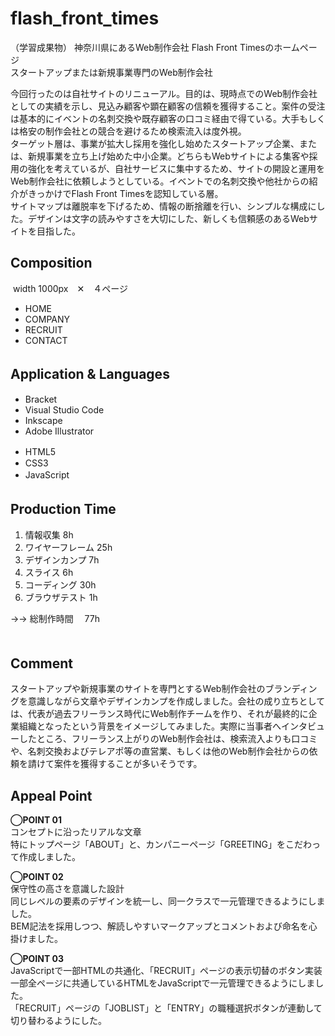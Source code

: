 # flash_front_times
（学習成果物）
神奈川県にあるWeb制作会社 Flash Front Timesのホームページ<br>
スタートアップまたは新規事業専門のWeb制作会社<br>

今回行ったのは自社サイトのリニューアル。目的は、現時点でのWeb制作会社としての実績を示し、見込み顧客や顕在顧客の信頼を獲得すること。案件の受注は基本的にイベントの名刺交換や既存顧客の口コミ経由で得ている。大手もしくは格安の制作会社との競合を避けるため検索流入は度外視。<br>
ターゲット層は、事業が拡大し採用を強化し始めたスタートアップ企業、または、新規事業を立ち上げ始めた中小企業。どちらもWebサイトによる集客や採用の強化を考えているが、自社サービスに集中するため、サイトの開設と運用をWeb制作会社に依頼しようとしている。イベントでの名刺交換や他社からの紹介がきっかけでFlash Front Timesを認知している層。<br>
サイトマップは離脱率を下げるため、情報の断捨離を行い、シンプルな構成にした。デザインは文字の読みやすさを大切にした、新しくも信頼感のあるWebサイトを目指した。

## Composition
 width 1000px　✕　４ページ<br>
<ul>
  <li>HOME</li>
  <li>COMPANY</li>
  <li>RECRUIT</li>
  <li>CONTACT</li>
</ul>


## Application & Languages　　
<ul>
  <li>Bracket</li>
  <li>Visual Studio Code</li>
  <li>Inkscape</li>
  <li>Adobe Illustrator</li>
</ul>
<ul>
  <li>HTML5　</li>
  <li>CSS3</li>
  <li>JavaScript　</li>
</ul>

## Production Time　
<ol>
  <li>情報収集 8h</li>
  <li>ワイヤーフレーム 25h</li>
  <li>デザインカンプ 7h</li>
  <li>スライス  6h</li>
  <li>コーディング 30h</li>
  <li>ブラウザテスト 1h</li>
</ol>
→→ 総制作時間　       77h<br>　

## Comment
スタートアップや新規事業のサイトを専門とするWeb制作会社のブランディングを意識しながら文章やデザインカンプを作成しました。会社の成り立ちとしては、代表が過去フリーランス時代にWeb制作チームを作り、それが最終的に企業組織となったという背景をイメージしてみました。実際に当事者へインタビューしたところ、フリーランス上がりのWeb制作会社は、検索流入よりも口コミや、名刺交換およびテレアポ等の直営業、もしくは他のWeb制作会社からの依頼を請けて案件を獲得することが多いそうです。


## Appeal Point
**◯POINT 01**<br>
コンセプトに沿ったリアルな文章<br>
特にトップページ「ABOUT」と、カンパニーページ「GREETING」をこだわって作成しました。<br>


**◯POINT 02**<br>
保守性の高さを意識した設計<br>
同じレベルの要素のデザインを統一し、同一クラスで一元管理できるようにしました。<br>
BEM記法を採用しつつ、解読しやすいマークアップとコメントおよび命名を心掛けました。<br>


**◯POINT 03**<br>
JavaScriptで一部HTMLの共通化、「RECRUIT」ページの表示切替のボタン実装<br>
一部全ページに共通しているHTMLをJavaScriptで一元管理できるようにしました。<br>
「RECRUIT」ページの「JOBLIST」と「ENTRY」の職種選択ボタンが連動して切り替わるようにした。
